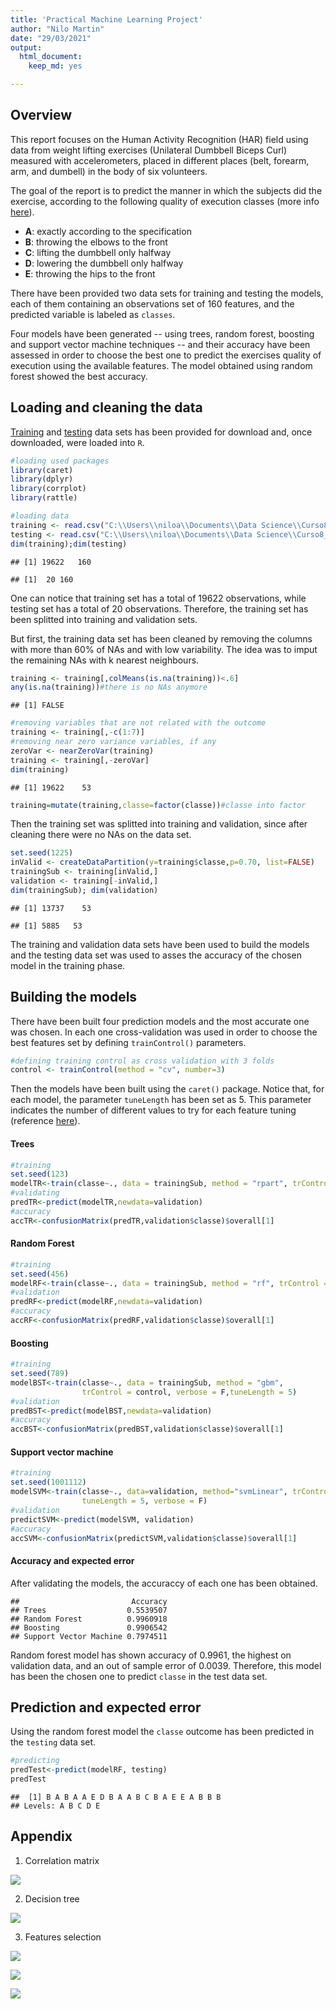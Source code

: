 ```yaml
---
title: 'Practical Machine Learning Project'
author: "Nilo Martin"
date: "29/03/2021"
output:
  html_document:
    keep_md: yes

---
```



## Overview

This report focuses on the Human Activity Recognition (HAR) field using data from weight lifting exercises (Unilateral Dumbbell Biceps Curl) measured with accelerometers, placed in different places (belt, forearm, arm, and dumbell) in the body of six volunteers. 

The goal of the report is to predict the manner in which the subjects did the exercise, according to the following quality of execution classes (more info [here](http://groupware.les.inf.puc-rio.br/har)).

- **A**:	 exactly according to the specification
- **B**:	 throwing the elbows to the front
- **C**:	 lifting the dumbbell only halfway
- **D**:	 lowering the dumbbell only halfway
- **E**:	 throwing the hips to the front

There have been provided two data sets for training and testing the models, each of them containing an observations set of 160 features, and the predicted variable is labeled as `classes`.

Four models have been generated -- using trees, random forest, boosting and support vector machine techniques -- and their accuracy have been assessed in order to choose the best one to predict the exercises quality of execution using the available features. The model obtained using random forest showed the best accuracy.

## Loading and cleaning the data

[Training](https://d396qusza40orc.cloudfront.net/predmachlearn/pml-training.csv) and [testing](https://d396qusza40orc.cloudfront.net/predmachlearn/pml-testing.csv) data sets has been provided for download and, once downloaded, were loaded into `R`.


```r
#loading used packages
library(caret)
library(dplyr)
library(corrplot)
library(rattle)
```


```r
#loading data
training <- read.csv("C:\\Users\\niloa\\Documents\\Data Science\\Curso8_practical machine learning\\project\\pml-training.csv")
testing <- read.csv("C:\\Users\\niloa\\Documents\\Data Science\\Curso8_practical machine learning\\project\\pml-testing.csv")
dim(training);dim(testing)
```

```
## [1] 19622   160
```

```
## [1]  20 160
```

One can notice that training set has a total of 19622 observations, while testing set has a total of 20 observations. Therefore, the training set has been splitted into training and validation sets.

But first, the training data set has been cleaned by removing the columns with more than 60% of NAs and with low variability. The idea was to imput the remaining NAs with k nearest neighbours.


```r
training <- training[,colMeans(is.na(training))<.6]
any(is.na(training))#there is no NAs anymore
```

```
## [1] FALSE
```

```r
#removing variables that are not related with the outcome
training <- training[,-c(1:7)] 
#removing near zero variance variables, if any
zeroVar <- nearZeroVar(training)
training <- training[,-zeroVar]
dim(training)
```

```
## [1] 19622    53
```

```r
training=mutate(training,classe=factor(classe))#classe into factor
```

Then the training set was splitted into training and validation, since after cleaning there were no NAs on the data set.


```r
set.seed(1225)
inValid <- createDataPartition(y=training$classe,p=0.70, list=FALSE)
trainingSub <- training[inValid,]
validation <- training[-inValid,]
dim(trainingSub); dim(validation)
```

```
## [1] 13737    53
```

```
## [1] 5885   53
```

The training and validation data sets have been used to build the models and the testing data set was used to asses the accuracy of the chosen model in the training phase.

## Building the models

There have been built four prediction models and the most accurate one was chosen. In each one cross-validation was used in order to choose the best features set by defining `trainControl()` parameters. 


```r
#defining training control as cross validation with 3 folds
control <- trainControl(method = "cv", number=3)
```

Then the models have been built using the `caret()` package. Notice that, for each model, the parameter `tuneLength` has been set as 5. This parameter indicates the number of different values to try for each feature tuning (reference [here](https://www.listendata.com/2015/03/caret-package-implementation-in-r.html#:~:text=There%20are%20two%20ways%20to,For%20example%2C%20mtry%20for%20randomForest.)).

#### Trees


```r
#training
set.seed(123)
modelTR<-train(classe~., data = trainingSub, method = "rpart", trControl = control,tuneLength = 5)
#validating
predTR<-predict(modelTR,newdata=validation)
#accuracy
accTR<-confusionMatrix(predTR,validation$classe)$overall[1]
```

#### Random Forest


```r
#training
set.seed(456)
modelRF<-train(classe~., data = trainingSub, method = "rf", trControl = control,tuneLength = 5)
#validation
predRF<-predict(modelRF,newdata=validation)
#accuracy
accRF<-confusionMatrix(predRF,validation$classe)$overall[1]
```

#### Boosting


```r
#training
set.seed(789)
modelBST<-train(classe~., data = trainingSub, method = "gbm", 
                trControl = control, verbose = F,tuneLength = 5)
#validation
predBST<-predict(modelBST,newdata=validation)
#accuracy
accBST<-confusionMatrix(predBST,validation$classe)$overall[1]
```

#### Support vector machine


```r
#training
set.seed(1001112)
modelSVM<-train(classe~., data=validation, method="svmLinear", trControl = control, 
                tuneLength = 5, verbose = F)
#validation
predictSVM<-predict(modelSVM, validation)
#accuracy
accSVM<-confusionMatrix(predictSVM,validation$classe)$overall[1]
```

#### Accuracy and expected error

After validating the models, the accuraccy of each one has been obtained.


```
##                         Accuracy
## Trees                  0.5539507
## Random Forest          0.9960918
## Boosting               0.9906542
## Support Vector Machine 0.7974511
```

Random forest model has shown accuracy of 0.9961, the highest on validation data, and an out of sample error of 0.0039. Therefore, this model has been the chosen one to predict `classe` in the test data set.

## Prediction and expected error

Using the random forest model the `classe` outcome has been predicted in the `testing` data set.


```r
#predicting
predTest<-predict(modelRF, testing)
predTest
```

```
##  [1] B A B A A E D B A A B C B A E E A B B B
## Levels: A B C D E
```


## Appendix

1. Correlation matrix

![](exercise-project_files/figure-html/corrmatrix-1.png)<!-- -->

2. Decision tree

![](exercise-project_files/figure-html/decisiontree-1.png)<!-- -->

3. Features selection

![](exercise-project_files/figure-html/coefselectionTR-1.png)<!-- -->

![](exercise-project_files/figure-html/coefselectionRF-1.png)<!-- -->

![](exercise-project_files/figure-html/coefselectionBST-1.png)<!-- -->

